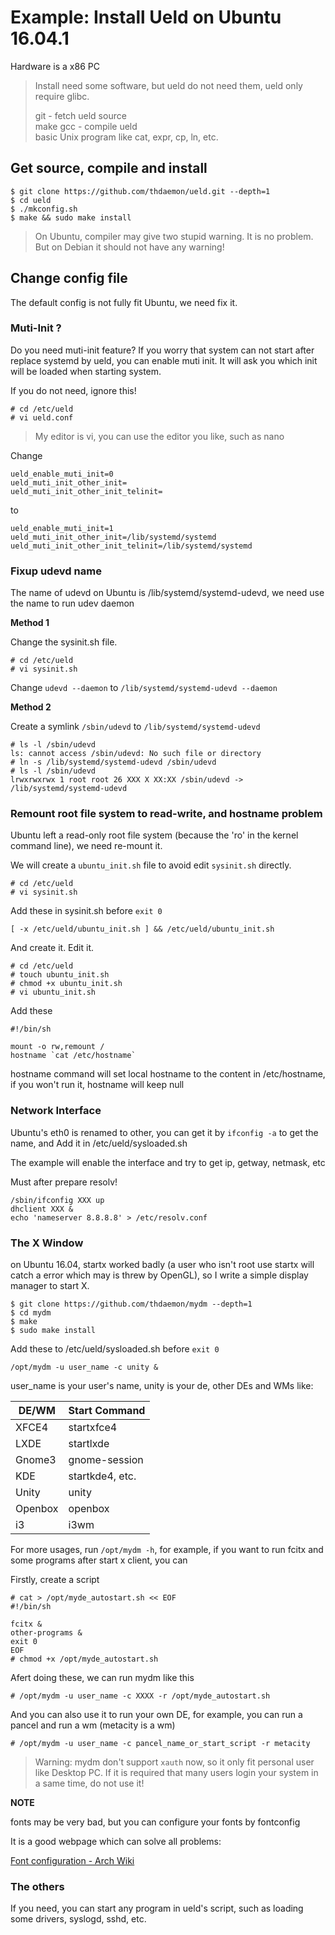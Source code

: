 # Example: Install Ueld on Ubuntu 16.04.1

Hardware is a x86 PC

> Install need some software, but ueld do not need them, ueld only require glibc.
>
> git - fetch ueld source   
> make gcc - compile ueld   
> basic Unix program like cat, expr, cp, ln, etc.  

## Get source, compile and install

```
$ git clone https://github.com/thdaemon/ueld.git --depth=1
$ cd ueld
$ ./mkconfig.sh
$ make && sudo make install
```

> On Ubuntu, compiler may give two stupid warning. It is no problem.  
> But on Debian it should not have any warning!

## Change config file

The default config is not fully fit Ubuntu, we need fix it.

### Muti-Init ?

Do you need muti-init feature? If you worry that system can not start after replace systemd by ueld, you can enable muti init. It will ask you which init will be loaded when starting system.

If you do not need, ignore this!

```
# cd /etc/ueld
# vi ueld.conf
```

> My editor is vi, you can use the editor you like, such as nano

Change 

```
ueld_enable_muti_init=0
ueld_muti_init_other_init=
ueld_muti_init_other_init_telinit=
```

to

```
ueld_enable_muti_init=1
ueld_muti_init_other_init=/lib/systemd/systemd
ueld_muti_init_other_init_telinit=/lib/systemd/systemd
```

### Fixup udevd name

The name of udevd on Ubuntu is /lib/systemd/systemd-udevd, we need use the name to run udev daemon

**Method 1**

Change the sysinit.sh file.

```
# cd /etc/ueld
# vi sysinit.sh
```

Change `udevd --daemon` to `/lib/systemd/systemd-udevd --daemon`

**Method 2**

Create a symlink `/sbin/udevd` to `/lib/systemd/systemd-udevd`

```
# ls -l /sbin/udevd
ls: cannot access /sbin/udevd: No such file or directory
# ln -s /lib/systemd/systemd-udevd /sbin/udevd
# ls -l /sbin/udevd
lrwxrwxrwx 1 root root 26 XXX X XX:XX /sbin/udevd -> /lib/systemd/systemd-udevd
```

### Remount root file system to read-write, and hostname problem

Ubuntu left a read-only root file system (because the 'ro' in the kernel command line), we need re-mount it.

We will create a `ubuntu_init.sh` file to avoid edit `sysinit.sh` directly.

```
# cd /etc/ueld
# vi sysinit.sh
```

Add these in sysinit.sh before `exit 0`

```
[ -x /etc/ueld/ubuntu_init.sh ] && /etc/ueld/ubuntu_init.sh
```

And create it. Edit it.

```
# cd /etc/ueld
# touch ubuntu_init.sh
# chmod +x ubuntu_init.sh
# vi ubuntu_init.sh
```

Add these

```
#!/bin/sh

mount -o rw,remount /
hostname `cat /etc/hostname`
```

hostname command will set local hostname to the content in /etc/hostname, if you won't run it, hostname will keep null

### Network Interface

Ubuntu's eth0 is renamed to other, you can get it by `ifconfig -a` to get the name, and Add it in /etc/ueld/sysloaded.sh

The example will enable the interface and try to get ip, getway, netmask, etc

Must after prepare resolv!

```
/sbin/ifconfig XXX up
dhclient XXX &
echo 'nameserver 8.8.8.8' > /etc/resolv.conf
```

### The X Window

on Ubuntu 16.04, startx worked badly (a user who isn't root use startx will catch a error which may is threw by OpenGL), so I write a simple display manager to start X.

```
$ git clone https://github.com/thdaemon/mydm --depth=1
$ cd mydm
$ make
$ sudo make install
```

Add these to /etc/ueld/sysloaded.sh before `exit 0`

```
/opt/mydm -u user_name -c unity &
```

user_name is your user's name, unity is your de, other DEs and WMs like:

DE/WM|Start Command
-----|-------------
XFCE4|startxfce4
LXDE|startlxde
Gnome3|gnome-session
KDE|startkde4, etc.
Unity|unity
Openbox|openbox
i3|i3wm

For more usages, run `/opt/mydm -h`, for example, if you want to run fcitx and some programs after start x client, you can

Firstly, create a script

```
# cat > /opt/myde_autostart.sh << EOF
#!/bin/sh

fcitx &
other-programs &
exit 0
EOF
# chmod +x /opt/myde_autostart.sh
```
Afert doing these, we can run mydm like this

```
# /opt/mydm -u user_name -c XXXX -r /opt/myde_autostart.sh
```

And you can also use it to run your own DE, for example, you can run a pancel and run a wm (metacity is a wm)

```
# /opt/mydm -u user_name -c pancel_name_or_start_script -r metacity
```

> Warning: mydm don't support `xauth` now, so it only fit personal user like Desktop PC. If it is required that many users login your system in a same time, do not use it!

**NOTE**

fonts may be very bad, but you can configure your fonts by fontconfig

It is a good webpage which can solve all problems: 

[Font configuration - Arch Wiki](https://wiki.archlinux.org/index.php/font_configuration)

### The others

If you need, you can start any program in ueld's script, such as loading some drivers, syslogd, sshd, etc.
